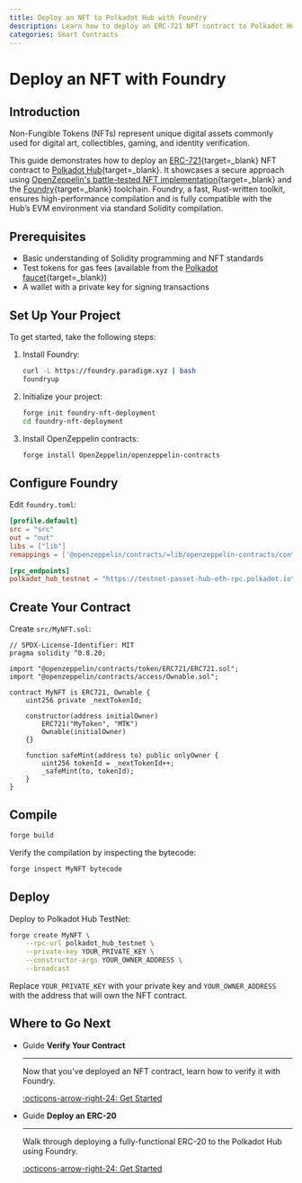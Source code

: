 ```yaml
---
title: Deploy an NFT to Polkadot Hub with Foundry
description: Learn how to deploy an ERC-721 NFT contract to Polkadot Hub using Foundry, a Rust toolkit with high-performance compilation.
categories: Smart Contracts
---
```


# Deploy an NFT with Foundry

## Introduction

Non-Fungible Tokens (NFTs) represent unique digital assets commonly used for digital art, collectibles, gaming, and identity verification.

This guide demonstrates how to deploy an [ERC-721](https://eips.ethereum.org/EIPS/eip-721){target=\_blank} NFT contract to [Polkadot Hub](/smart-contracts/overview/#smart-contract-development){target=\_blank}. It showcases a secure approach using [OpenZeppelin's battle-tested NFT implementation](https://github.com/OpenZeppelin/openzeppelin-contracts){target=\_blank} and the [Foundry](https://getfoundry.sh/){target=\_blank} toolchain. Foundry, a fast, Rust-written toolkit, ensures high-performance compilation and is fully compatible with the Hub’s EVM environment via standard Solidity compilation.

## Prerequisites

- Basic understanding of Solidity programming and NFT standards
- Test tokens for gas fees (available from the [Polkadot faucet](https://faucet.polkadot.io/){target=\_blank})
- A wallet with a private key for signing transactions

## Set Up Your Project

To get started, take the following steps:

1. Install Foundry:

    ```bash
    curl -L https://foundry.paradigm.xyz | bash
    foundryup
    ```

2. Initialize your project:

    ```bash
    forge init foundry-nft-deployment
    cd foundry-nft-deployment
    ```

3. Install OpenZeppelin contracts:

    ```bash
    forge install OpenZeppelin/openzeppelin-contracts
    ```

## Configure Foundry

Edit `foundry.toml`:

```toml title="foundry.toml"
[profile.default]
src = "src"
out = "out"
libs = ["lib"]
remappings = ['@openzeppelin/contracts/=lib/openzeppelin-contracts/contracts/']

[rpc_endpoints]
polkadot_hub_testnet = "https://testnet-passet-hub-eth-rpc.polkadot.io"
```

## Create Your Contract

Create `src/MyNFT.sol`:

```solidity title="src/MyNFT.sol"
// SPDX-License-Identifier: MIT
pragma solidity ^0.8.20;

import "@openzeppelin/contracts/token/ERC721/ERC721.sol";
import "@openzeppelin/contracts/access/Ownable.sol";

contract MyNFT is ERC721, Ownable {
    uint256 private _nextTokenId;

    constructor(address initialOwner)
        ERC721("MyToken", "MTK")
        Ownable(initialOwner)
    {}

    function safeMint(address to) public onlyOwner {
        uint256 tokenId = _nextTokenId++;
        _safeMint(to, tokenId);
    }
}
```

## Compile

```bash
forge build
```

Verify the compilation by inspecting the bytecode:

```bash
forge inspect MyNFT bytecode
```

## Deploy

Deploy to Polkadot Hub TestNet:

```bash
forge create MyNFT \
    --rpc-url polkadot_hub_testnet \
    --private-key YOUR_PRIVATE_KEY \
    --constructor-args YOUR_OWNER_ADDRESS \
    --broadcast
```

Replace `YOUR_PRIVATE_KEY` with your private key and `YOUR_OWNER_ADDRESS` with the address that will own the NFT contract.

## Where to Go Next

<div class="grid cards" markdown>

-   <span class="badge guide">Guide</span> __Verify Your Contract__

    ---

    Now that you've deployed an NFT contract, learn how to verify it with Foundry.

    [:octicons-arrow-right-24: Get Started](/smart-contracts/dev-environments/foundry/verify-a-contract/)

-   <span class="badge guide">Guide</span> __Deploy an ERC-20__

    ---

    Walk through deploying a fully-functional ERC-20 to the Polkadot Hub using Foundry.

    [:octicons-arrow-right-24: Get Started](/smart-contracts/cookbook/smart-contracts/deploy-erc20/foundry/)

</div>
